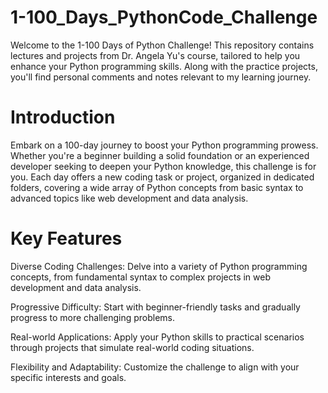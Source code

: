 # 1-100_Days_PythonCode_Challenge

Welcome to the 1-100 Days of Python Challenge! This repository contains lectures and projects from Dr. Angela Yu's course, tailored to help you enhance your Python programming skills. Along with the practice projects, you'll find personal comments and notes relevant to my learning journey.

# **Introduction**
Embark on a 100-day journey to boost your Python programming prowess. Whether you're a beginner building a solid foundation or an experienced developer seeking to deepen your Python knowledge, this challenge is for you. Each day offers a new coding task or project, organized in dedicated folders, covering a wide array of Python concepts from basic syntax to advanced topics like web development and data analysis.

# **Key Features**
Diverse Coding Challenges: Delve into a variety of Python programming concepts, from fundamental syntax to complex projects in web development and data analysis.

Progressive Difficulty: Start with beginner-friendly tasks and gradually progress to more challenging problems.

Real-world Applications: Apply your Python skills to practical scenarios through projects that simulate real-world coding situations.

Flexibility and Adaptability: Customize the challenge to align with your specific interests and goals.
